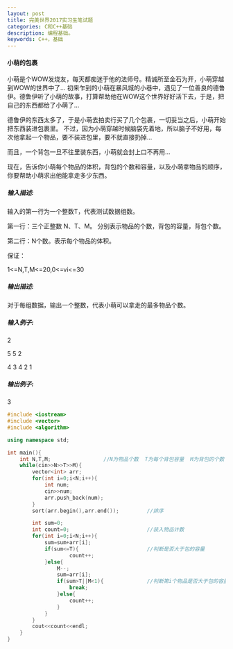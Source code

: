 ```yaml
---
layout: post
title: 完美世界2017实习生笔试题
categories: C和C++基础
description: 编程基础。
keywords: C++，基础
---
```


#### 小萌的包裹

小萌是个WOW发烧友，每天都痴迷于他的法师号。精诚所至金石为开，小萌穿越到WOW的世界中了...
初来乍到的小萌在暴风城的小巷中，遇见了一位善良的德鲁伊。德鲁伊听了小萌的故事，打算帮助他在WOW这个世界好好活下去，于是，把自己的东西都给了小萌了...

德鲁伊的东西太多了，于是小萌去拍卖行买了几个包裹，一切妥当之后，小萌开始把东西装进包裹里。
不过，因为小萌穿越时候脑袋先着地，所以脑子不好用，每次他拿起一个物品，要不装进包里，要不就直接扔掉...

而且，一个背包一旦不往里装东西，小萌就会封上口不再用...

现在，告诉你小萌每个物品的体积，背包的个数和容量，以及小萌拿物品的顺序，你要帮助小萌求出他能拿走多少东西。

##### 输入描述:

输入的第一行为一个整数T，代表测试数据组数。

  第一行：三个正整数 N、T、M。 分别表示物品的个数，背包的容量，背包个数。

  第二行：N个数。表示每个物品的体积。

  保证：

  1<=N,T,M<=20,0<=vi<=30 

##### 输出描述:

对于每组数据，输出一个整数，代表小萌可以拿走的最多物品个数。

##### 输入例子:

2

5 5 2

4 3 4 2 1

##### 输出例子:

3

```cpp
#include <iostream>
#include <vector>
#include <algorithm>

using namespace std;

int main(){
	int N,T,M;                 //N为物品个数  T为每个背包容量  M为背包的个数
	while(cin>>N>>T>>M){
		vector<int> arr;
		for(int i=0;i<N;i++){
			int num;
			cin>>num;
			arr.push_back(num);
		}
		sort(arr.begin(),arr.end());         //排序

		int sum=0;
		int count=0;                         //装入物品计数
		for(int i=0;i<N;i++){
			sum=sum+arr[i];
			if(sum<=T){                      //判断是否大于包的容量
					count++;
			}else{
				M--;
				sum=arr[i];
				if(sum>T||M<1){              //判断第i个物品是否大于包的容量或者没有包
					break;
				}else{
					count++;
				}
			}
		}
		cout<<count<<endl;
	}
}
```